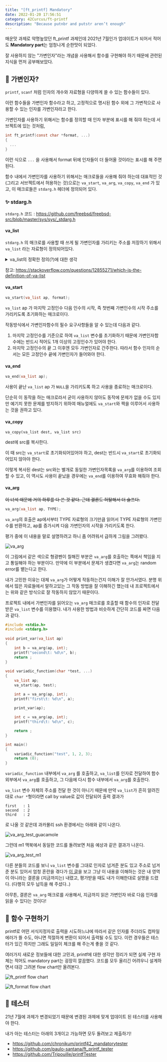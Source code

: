 ```yaml
---
title: "[ft_printf] Mandatory"
date: 2022-01-20 17:56:51
category: 42Curcus/ft-printf
description: "Because putnbr and putstr aren’t enough"
---
```


매운맛 과제로 악명높았던 ft_printf 과제인데 2021년 7월인가 업데이트가 되어서 적어도 **Mandatory part**는 엄청나게 순한맛이 되었다.

잘 사용하지 않는 "가변인자"라는 개념을 사용해서 함수를 구현해야 하기 때문에 관련된 지식을 먼저 공부해보았다.

## 🚀 가변인자?

`printf`, `scanf` 처럼 인자의 개수와 자료형을 다양하게 쓸 수 있는 함수들이 있다. 

이런 함수들을 가변인자 함수라고 하고, 고정적으로 명시된 함수 외에 그 가변적으로 사용할 수 있는 인자를 가변인자라고 한다. 

가변인자를 사용하기 위해서는 함수를 정의할 때 인자 부분에 표시를 해 줘야 하는데 서브젝트에 있는 것처럼,

```c
int ft_printf(const char *format, ...)
{
  ...
}
```

이런 식으로 `...` 을 사용해서 format 뒤에 인자들이 더 들어올 것이라는 표시를 해 주면 된다.

함수 내에서 가변인자를 사용하기 위해서는 매크로들을 사용해 줘야 하는데 대표적인 것 (그리고 서브젝트에서 허용하는 것)으로는 `va_start`, `va_arg`, `va_copy`, `va_end` 가 있고, 이 매크로들은 `stdarg.h` 헤더에 정의되어 있다.

### ✨ stdarg.h

`stdarg.h` 코드 : <https://github.com/freebsd/freebsd-src/blob/master/sys/sys/_stdarg.h>

#### va_list

`stdarg.h` 의 매크로를 사용할 때 쓰게 될 가변인자를 가리키는 주소를 저장하기 위해서 `va_list` 라는 자료형이 정의되어있다.

<details><summary>va_list의 정확한 정의(?)에 대한 생각</summary>
<div>
위의 opensource.apple.com의 코드에는 char * 로 되어있긴 한데,,, 과제를 진행하면서 여러군데에서 찾아보고 실제로 코드를 구현하면서 내린 결론은 컴파일러에 따라서 구현되는 방식이 다르기 때문에 그냥 <strong>가변인자의 주소를 가리키기 위한 어떤 자료형</strong>으로 이해하는 것이 마음이 편하겠다는 것이다. (그리고 평가자 분들도 이 점을 이해해주신 것 같다. 아주 다행..)
</div>
</details>

참고: <https://stackoverflow.com/questions/12855271/which-is-the-definition-of-va-list>

#### va_start

```c
va_start(va_list ap, format);
```

`va_list` ap 가 마지막 고정인수 다음 인수의 시작, 즉 첫번째 가변인수의 시작 주소를 가리키도록 초기화하는 매크로이다.

작동방식에서 가변인자함수의 필수 요구사항들을 알 수 있는데 다음과 같다.

1. 마지막 고정인수를 기준으로 하여 `va_list` 변수를 초기화하기 때문에 가변인자함수에는 반드시 적어도 1개 이상의 고정인수가 있어야 한다.
2. 마지막 고정인수의 끝 그 이후엔 모두 가변인자로 간주한다. 따라서 함수 인자의 순서는 모든 고정인수 끝에 가변인자가 들어와야 한다.

#### va_end

```c
va_end(va_list ap);
```

사용이 끝난 `va_list` ap  가 `NULL`을 가리키도록 하고 사용을 종료하는 매크로이다. 

단순히 이 동작을 하는 매크로라서 굳이 사용하지 않아도 동작에 문제가 없을 수도 있지만 예기치 못한 문제를 방지하기 위하여 매뉴얼에도 `va_start`와 짝을 이루어서 사용하는 것을 권하고 있다.

#### va_copy

```
va_copy(va_list dest, va_list src)
```

dest에 src를 복사한다.

이 때 src는 `va_start`로 초기화되어있어야 하고, dest는 반드시 `va_start`로 초기화되어있지 않아야 한다.

이렇게 복사된 dest는 src와는 별개로 동일한 가변인자목록을 `va_arg`를 이용하여 조회할 수 있고, 이 역시도 사용이 끝났을 경우에는 `va_end`를 이용하여 무효화 해줘야 한다.

#### va_arg

~~이 녀석 때문에 거의 하루를 다 쓴 것 같다. 근데 결론도 허탈해서 더 슬프다.~~

```c
va_arg(va_list ap, TYPE);
```

`va_arg`의 호출은 ap에서부터 TYPE 자료형의 크기만큼 읽어서 TYPE 자료형의 가변인수를 반환하고, ap를 증가시켜 다음 가변인자의 시작을 가리키도록 한다.

평가 중에 이 내용을 말로 설명하려고 하니 좀 어려워서 급하게 그림을 그려봤다. 

![va_arg](./va_arg.jpeg)

이 그림에서 같은 색으로 형광펜이 칠해진 부분은 `va_arg`를 호출하는 쪽에서 책임을 지고 통일해야 하는 부분이다. 만약에 이 부분에서 문제가 생겼다면 `va_arg`는 random error를 뱉는다고 한다.

내가 고민한 이유는 대체 `va_arg`가 어떻게 작동하는건지 이해가 잘 안가서였다. 분명 위에서 많은 자료들에서 말하고있는 그 작동 방법을 잘 이해하긴 했는데 내 프로젝트에서는 위와 같은 방식으로 잘 작동하지 않았기 때문이다.

프로젝트 내에서 가변인자를 읽어오는 `va_arg` 매크로를 호출할 때 함수의 인자로 전달받은 `va_list` 변수를 이용했다. 내가 사용한 방법과 비슷하게 간단히 코드를 짜면 다음과 같다.

```c
#include <stdio.h>                                                                                                                                          
#include <stdarg.h>
 
void print_var(va_list ap)
{
	int b = va_arg(ap, int);
	printf("second\t: %d\n", b);
	return ;
}
 
void variadic_function(char *test, ...)
{
	va_list ap;
	va_start(ap, test);

	int a = va_arg(ap, int);
	printf("first\t: %d\n", a);

	print_var(ap);
 
	int c = va_arg(ap, int);
	printf("third\t: %d\n", c);

	return ;
}

int main()
{
	variadic_function("test", 1, 2, 3);
	return (0);
}
```

`variadic_function` 내부에서 `va_arg` 를 호출하고, `va_list`를 인자로 전달하여 함수 외부에서 `va_arg`를 호출하고, 그 다음에 다시 함수 내부에서 `va_arg`를 호출한다.

`va_list` 변수 자체의 주소를 전달 한 것이 아니기 때문에 만약 `va_list`가 흔히 알려진 대로 `char *`형이라면 call by value로 값이 전달되어 출력 결과가

```
first	: 1
second	: 2
third	: 2
```

로 나올 것 같은데 과카몰리 ssh 환경에서는 아래와 같이 나온다.

![va_arg_test_guacamole](./va_arg_test_guacamole.png)

그런데 m1 맥북에서 동일한 코드를 돌려보면 처음 예상과 같은 결과가 나온다.

![va_arg_test_m1](./va_arg_test_m1.png)

다른 분들의 코드를 보니 `va_list` 변수를 그대로 인자로 넘겨준 분도 있고 주소로 넘겨준 분도 있어서 엄청 혼란을 겪다가 [이 글](https://stackoverflow.com/questions/56412342/where-is-builtin-va-start-defined)을 보고 그냥 이 내용을 이해하는 것은 내 영역이 아니라는 결론을 (지금까지는) 내렸고, 평가받을 때도 내가 이해한대로 설명을 드렸다. (다행히 모두 납득을 해 주셨다..)

아무튼, 결론은 `va_arg` 매크로를 사용해서, 지금까지 읽은 가변인자 바로 다음 인자를 읽을 수 있다는 것이다!

## 🚀 함수 구현하기

printf로 어떤 서식지정자로 출력을 시도하느냐에 따라서 같은 인자를 주더라도 컴파일에러가 뜰 수도, 아니면 적절하게 변환이 되어서 출력될 수도 있다. 이런 경우들은 테스터가 있긴 하지만 그래도 일일이 체크를 해 주는게 좋을 것 같다.

여러가지 새로운 정보들에 대한 고민과, printf에 대한 생각만 정리가 되면 실제 구현 자체는 적어도 mandatory part는 굉장히 깔끔했다. 코드를 모두 올리긴 어려우니 설계하면서 대강 그려본 flow chart만 올려본다.

![ft_printf flow chart](./ft_printf_flow_chart.jpg)

![ft_format flow chart](./ft_format_flow_chart.jpg)

## 🚀 테스터

21년 7월에 과제가 변경되었기 때문에 변경된 과제에 맞게 업데이트 된 테스터를 사용해야 한다.

내가 아는 테스터는 아래의 3개이고 가능하면 모두 돌려보고 제출하기!

- <https://github.com/chronikum/printf42_mandatorytester>
- <https://github.com/paulo-santana/ft_printf_tester>
- <https://github.com/Tripouille/printfTester>